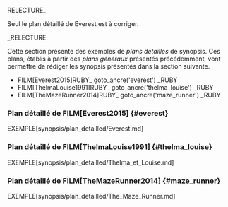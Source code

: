 <!-- Page: #633 Plans détaillés -->
RELECTURE_

Seul le plan détaillé de Everest est à corriger.

_RELECTURE

Cette section présente des exemples de *plans détaillés* de synopsis. Ces plans, établis à partir des *plans généraux* présentés précédemment, vont permettre de rédiger les synopsis présentés dans la section suivante.

* FILM[Everest2015]RUBY_ goto_ancre('everest') _RUBY
* FILM[ThelmaLouise1991]RUBY_ goto_ancre('thelma_louise') _RUBY
* FILM[TheMazeRunner2014]RUBY_ goto_ancre('maze_runner') _RUBY

### Plan détaillé de FILM[Everest2015] {#everest}

EXEMPLE[synopsis/plan_detailled/Everest.md]

### Plan détaillé de FILM[ThelmaLouise1991] {#thelma_louise}

EXEMPLE[synopsis/plan_detailled/Thelma_et_Louise.md]

### Plan détaillé de FILM[TheMazeRunner2014] {#maze_runner}

EXEMPLE[synopsis/plan_detailled/The_Maze_Runner.md]